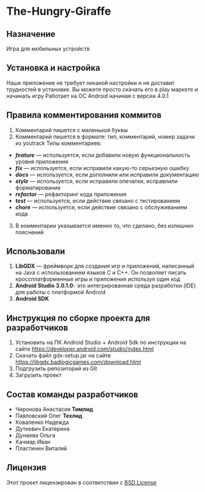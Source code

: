 # The-Hungry-Giraffe

Назначение
--------------
Игра для мобильных устройств

Установка и настройка
---------------------
Наше приложение не требует никакой настройки и не доставит трудностей в установке. 
Вы можете просто скачать его в play маркете и начинать игру
Работает на ОС Android начиная с версии 4.0.1

Правила комментирования коммитов
--------------------------------
1. Комментарий пишется с маленькой буквы
2. Комментарий пишется в формате: тип, комментарий, номер задачи из youtrack
Типы комментариев:
  * ***feature*** — используется, если добавили новую функциональность уровня приложения 
  * ***fix*** — используется, если исправили какую-то серьезную ошибку
  * ***docs*** — используется, если дополнили или исправили документацию 
  * ***style*** — используется, если исправили опечатки, исправлили форматирование 
  * ***refactor*** — рефакторинг кода приложения 
  * ***test*** — используется, если действие связано с тестированием 
  * ***chore*** — используется, если действие связано с обслуживанием кода
3. В комментарии указывается именно то, что сделано, без излишних пояснений

Использовали
------------
1. **LibGDX** — фреймворк для создания игр и приложений, написанный на Java с использованием языков C и C++.
Он позволяет писать кроссплатформенные игры и приложения используя один код
2. **Android Studio 3.0.1.0**- это интегрированная среда разработки (IDE) для работы с платформой Android
3. **Android SDK**

Инструкция по сборке проекта для разработчиков
----------------------------------------------
1. Установить на ПК Android Studio + Android Sdk по инструкции на сайте <https://developer.android.com/studio/index.html>
2. Скачать файл gdx-setup.jar на сайте <https://libgdx.badlogicgames.com/download.html>
3. Подгрузить репозиторий из Git
4. Загрузить проект

Состав команды разработчиков
------------------------------
* Чиронова Анастасия **Тимлид**
* Павловский Олег  **Техлид**
* Коваленко Надежда
* Дуткевич Екатерина
* Дунаева Ольга
* Качмар Иван
* Пластинин Виталий

Лицензия
----------
Этот проект лицензирован в соответствии с [BSD License](https://github.com/chironovaa/The-Hungry-Giraffe/blob/master/LICENSE.md)
